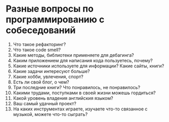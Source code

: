 # Разные вопросы по программированию с собеседований

1. Что такое рефакторинг?
1. Что такое code smell?
1. Какие методы, библиотеки применяете для дебагинга?
1. Каким приложением для написания кода пользуетесь, почему?
1. Какие источники используете для информации? Какие сайты, книги?
2. Какие задачи интересуют больше?
3. Какие хобби, увлечения, спорт?
4. Есть ли свой блог, о чем?
5. Три последние книги? Что понравилось, не понравилось?
6. Какими трудами, поступками в своей жизни можешь гордиться?
7. Какой уровень владения английския языком?
8. Ваш самый удачный проект?
9. На каких инструментах играете, изучаете что-то связанное с музыкой, можете что-то сыграть?
